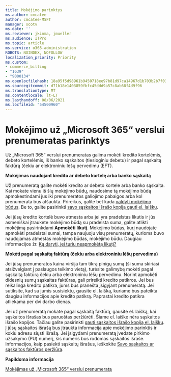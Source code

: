 ```yaml
---
title: Mokėjimo parinktys
ms.author: cmcatee
author: cmcatee-MSFT
manager: scotv
ms.date: ''
ms.reviewer: jkinma, jmueller
ms.audience: ITPro
ms.topic: article
ms.service: o365-administration
ROBOTS: NOINDEX, NOFOLLOW
localization_priority: Priority
ms.custom:
- commerce_billing
- "1639"
- "9000134"
ms.openlocfilehash: 18a95f5d98961b9450718ee97b81d97ca14967d1b703b2b7f034d15e46f1a1bd
ms.sourcegitcommit: d71b18e1403859fbfc45ddd9a57c8ab68f4d9f96
ms.translationtype: MT
ms.contentlocale: lt-LT
ms.lasthandoff: 08/06/2021
ms.locfileid: "54500960"
---
```

# <a name="payment-options-for-microsoft-365-for-business-subscriptions"></a>Mokėjimo už „Microsoft 365“ verslui prenumeratas parinktys
  
Už „Microsoft 365“ verslui prenumeratas galima mokėti kredito kortelėmis, debeto kortelėmis, iš banko sąskaitos (tiesioginiu debetu) ir pagal sąskaitą faktūrą (čekiu ar elektroniniu lėšų pervedimu (EFT).
  
**Mokėjimas naudojant kredito ar debeto kortelę arba banko sąskaitą**
  
Už prenumeratą galite mokėti kredito ar debeto kortele arba banko sąskaita. Kai mokate vienu iš šių mokėjimo būdų, naudosime tą mokėjimo būdą apmokestindami jus iki prenumeratos galiojimo pabaigos arba kol prenumerata bus atšaukta. Prireikus, galite bet kada [valdyti mokėjimo būdus](/microsoft-365/commerce/billing-and-payments/manage-payment-methods). Be to, galite pasirinkti [savo sąskaitos išrašo kopiją gauti el. laišku](/microsoft-365/commerce/billing-and-payments/view-your-bill-or-invoice#receive-a-copy-of-your-billing-statement-in-email).

Jei jūsų kredito kortelė buvo atmesta arba jei yra pradelstas likutis ir jūs asmeniškai įtraukėte mokėjimo būdą su pradelsta suma, galite atlikti mokėjimą pasirinkdami **Apmokėti likutį**. Mokėjimo būdas, kurį naudojate apmokėti pradelstai sumai, tampa naujuoju visų prenumeratų, kurioms buvo naudojamas atmestas mokėjimo būdas, mokėjimo būdu. Daugiau informacijos žr. [Ką daryti, jei turiu neapmokėtą likutį?](/microsoft-365/commerce/billing-and-payments/pay-for-your-subscription#what-if-i-have-an-outstanding-balance)

**Mokėti pagal sąskaitą faktūrą (čekiu arba elektroniniu lėšų pervedimu)**
  
Jei jūsų prenumeratos kaina viršija tam tikrą pinigų sumą (ši suma skiriasi atsižvelgiant į paslaugos teikimo vietą), turėsite galimybę mokėti pagal sąskaitą faktūrą čekiu arba elektroniniu lėšų pervedimu. Norint apmokėti didesnių sumų sąskaitas faktūras, gali prireikti kredito patikros. Jei bus reikalinga kredito patikra, jums bus pranešta įsigyjant prenumeratą. Jei sutiksite, kad su jumis susisiektų, gausite el. laišką, kuriame bus pateikta daugiau informacijos apie kredito patikrą. Paprastai kredito patikra atliekama per dvi darbo dienas.

Jei už prenumeratą mokate pagal sąskaitą faktūrą, gausite el. laišką, kai sąskaitos išrašas bus paruoštas peržiūrėti. Šiame el. laiške nėra sąskaitos išrašo kopijos. Tačiau galite pasirinkti [gauti sąskaitos išrašo kopiją el. laišku](/microsoft-365/commerce/billing-and-payments/view-your-bill-or-invoice#receive-a-copy-of-your-billing-statement-in-email). Į jūsų sąskaitos išrašą bus įtraukta informacija apie mokėjimo parinktis ir kokiu adresu siųsti išrašą. Jei įsigydami prenumeratą įvedate pirkimo užsakymo (PU) numerį, šis numeris bus rodomas sąskaitos išraše. Informacijos, kaip pasiekti sąskaitų išrašus, ieškokite [Savo sąskaitos ar sąskaitos faktūros peržiūra](/microsoft-365/commerce/billing-and-payments/view-your-bill-or-invoice).
  
**Papildoma informacija**
  
[Mokėjimas už „Microsoft 365“ verslui prenumeratą](/microsoft-365/commerce/billing-and-payments/pay-for-your-subscription)